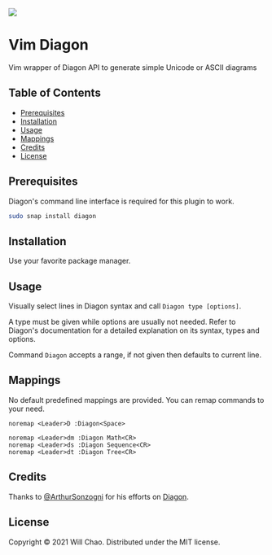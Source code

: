 ![](https://i.imgur.com/0zo22qu.gif)

# Vim Diagon

Vim wrapper of Diagon API to generate simple Unicode or ASCII diagrams

## Table of Contents

<!-- TOC START GFM -->

- [Prerequisites](#prerequisites)
- [Installation](#installation)
- [Usage](#usage)
- [Mappings](#mappings)
- [Credits](#credits)
- [License](#license)

<!-- TOC END -->

## Prerequisites

Diagon's command line interface is required for this plugin to work.

```bash
sudo snap install diagon
```

## Installation

Use your favorite package manager.

## Usage

Visually select lines in Diagon syntax and call `Diagon type [options]`.

A type must be given while options are usually not needed. Refer to Diagon's
documentation for a detailed explanation on its syntax, types and options.

Command `Diagon` accepts a range, if not given then defaults to current line.

## Mappings

No default predefined mappings are provided. You can remap commands to your
need.

```vim
noremap <Leader>D :Diagon<Space>

noremap <Leader>dm :Diagon Math<CR>
noremap <Leader>ds :Diagon Sequence<CR>
noremap <Leader>dt :Diagon Tree<CR>
```

## Credits

Thanks to [@ArthurSonzogni](https://github.com/ArthurSonzogni) for his efforts
on [Diagon](https://github.com/ArthurSonzogni/Diagon).

## License

Copyright © 2021 Will Chao. Distributed under the MIT license.
